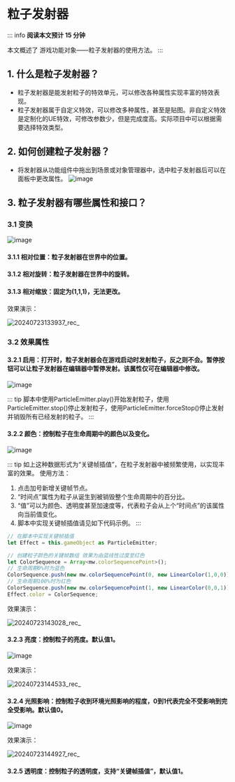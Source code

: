 # 粒子发射器
::: info
**阅读本文预计 15 分钟**

本文概述了 游戏功能对象——粒子发射器的使用方法。
:::

## 1. 什么是粒子发射器？
- 粒子发射器是能发射粒子的特效单元，可以修改各种属性实现丰富的特效表现。
- 粒子发射器属于自定义特效，可以修改多种属性，甚至是贴图。非自定义特效是定制化的UE特效，可修改参数少，但是完成度高。实际项目中可以根据需要选择特效类型。

## 2. 如何创建粒子发射器？
- 将发射器从功能组件中拖出到场景或对象管理器中，选中粒子发射器后可以在面板中更改属性。
![image](https://github.com/user-attachments/assets/dfb44484-e942-4e1a-99d0-4867847dae6c)

## 3. 粒子发射器有哪些属性和接口？
### 3.1 变换
![image](https://github.com/user-attachments/assets/7bebf453-a626-4840-b743-1522ed4ef2aa)
#### 3.1.1 相对位置：粒子发射器在世界中的位置。
#### 3.1.2 相对旋转：粒子发射器在世界中的旋转。
#### 3.1.3 相对缩放：固定为(1,1,1)，无法更改。

效果演示：

![20240723133937_rec_](https://github.com/user-attachments/assets/66e34634-37b8-4ea3-8afe-340e9d454de1)

### 3.2 效果属性
#### 3.2.1 启用：打开时，粒子发射器会在游戏启动时发射粒子，反之则不会。暂停按钮可以让粒子发射器在编辑器中暂停发射。该属性仅可在编辑器中修改。

![image](https://github.com/user-attachments/assets/5ed98648-7e36-4721-b069-38e8a9f9c7ff)

::: tip
脚本中使用ParticleEmitter.play()开始发射粒子，使用ParticleEmitter.stop()停止发射粒子，使用ParticleEmitter.forceStop()停止发射并销毁所有已经发射的粒子。
:::

#### 3.2.2 颜色：控制粒子在生命周期中的颜色以及变化。

![image](https://github.com/user-attachments/assets/27bee8d5-0583-4758-8507-f366e2239e2f)

::: tip
如上这种数据形式为“关键帧插值”，在粒子发射器中被频繁使用，以实现丰富的效果。
使用方法：
1. 点击加号新增关键帧节点。
2. “时间点”属性为粒子从诞生到被销毁整个生命周期中的百分比。
3. “值”可以为颜色、透明度甚至加速度等，代表粒子会从上个“时间点”的该属性向当前值变化。
4. 脚本中实现关键帧插值请见如下代码示例。
:::

```TypeScript
// 在脚本中实现关键帧插值
let Effect = this.gameObject as ParticleEmitter;

// 创建粒子颜色的关键帧数组 效果为由蓝线性过度至红色
let ColorSequence = Array<mw.colorSequencePoint>();
// 生命周期0%时为蓝色
ColorSequence.push(new mw.colorSequencePoint(0, new LinearColor(1,0,0)));
// 生命周期100%时为红色
ColorSequence.push(new mw.colorSequencePoint(1, new LinearColor(0,0,1)));
Effect.color = ColorSequence;
```

效果演示：

![20240723143028_rec_](https://github.com/user-attachments/assets/16e4ccb5-01fd-493c-a11d-c40874ddff26)

#### 3.2.3 亮度：控制粒子的亮度。默认值1。
![image](https://github.com/user-attachments/assets/262abbc1-965f-4b04-bd67-c18a984cd76f)

效果演示：

![20240723144533_rec_](https://github.com/user-attachments/assets/d2141b45-9abd-4394-92b8-d640601b074c)

#### 3.2.4 光照影响：控制粒子收到环境光照影响的程度，0到1代表完全不受影响到完全受影响。默认值0。
![image](https://github.com/user-attachments/assets/43e6009a-1946-46aa-be89-796be3a44740)

效果演示：

![20240723144927_rec_](https://github.com/user-attachments/assets/cd3bc116-cf84-4d5a-abad-c7d9270423ad)

#### 3.2.5 透明度：控制粒子的透明度，支持“关键帧插值”，默认值1。
